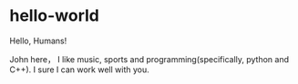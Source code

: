 # hello-world

Hello, Humans!

John here， I like music, sports and programming(specifically, python and C++). 
I sure I can work well with you.
